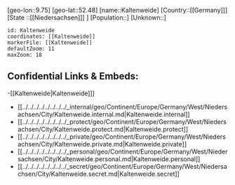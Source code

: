 ﻿---
location: [52.48,9.75]
mapzoom: [7,12] 
mapmarker: city 
type: City
tags:
- geo/City


SpocWebEntityId: 31275
isDeleted: false
confidential: public

---
[geo-lon::9.75]
[geo-lat::52.48]
[name::Kaltenweide]
[Country::[[Germany]]]
[State ::[[Niedersachsen]]] ]
[Population::]
[Unknown::]


```leaflet
id: Kaltenweide
coordinates: [[Kaltenweide]]
markerFile: [[Kaltenweide]]
defaultZoom: 11 
maxZoom: 18
```


## Confidential Links & Embeds: 
-[[Kaltenweide|Kaltenweide]]] 
- [[../../../../../../../../_internal/geo/Continent/Europe/Germany/West/Niedersachsen/City/Kaltenweide.internal.md|Kaltenweide.internal]] 
- [[../../../../../../../../_protect/geo/Continent/Europe/Germany/West/Niedersachsen/City/Kaltenweide.protect.md|Kaltenweide.protect]] 
- [[../../../../../../../../_private/geo/Continent/Europe/Germany/West/Niedersachsen/City/Kaltenweide.private.md|Kaltenweide.private]] 
- [[../../../../../../../../_personal/geo/Continent/Europe/Germany/West/Niedersachsen/City/Kaltenweide.personal.md|Kaltenweide.personal]] 
- [[../../../../../../../../_secret/geo/Continent/Europe/Germany/West/Niedersachsen/City/Kaltenweide.secret.md|Kaltenweide.secret]] 

